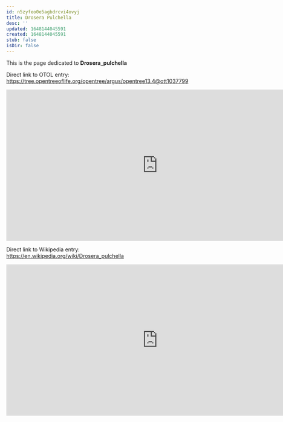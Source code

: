 ```yaml
---
id: n5zyfeo0e5agbdrcvi4ovyj
title: Drosera Pulchella
desc: ''
updated: 1648144045591
created: 1648144045591
stub: false
isDir: false
---
```

This is the page dedicated to **Drosera_pulchella**


Direct link to OTOL entry: https://tree.opentreeoflife.org/opentree/argus/opentree13.4@ott1037799



<html>
    <body>
    <iframe src="https://tree.opentreeoflife.org/opentree/argus/opentree13.4@ott1037799"
    width="800" height="400" frameborder="0" allowfullscreen> </iframe>
    </body>
</html>
    


Direct link to Wikipedia entry: https://en.wikipedia.org/wiki/Drosera_pulchella



<html>
    <body>
    <iframe src="https://en.wikipedia.org/wiki/Drosera_pulchella"
    width="800" height="400" frameborder="0" allowfullscreen> </iframe>
    </body>
</html>
    
